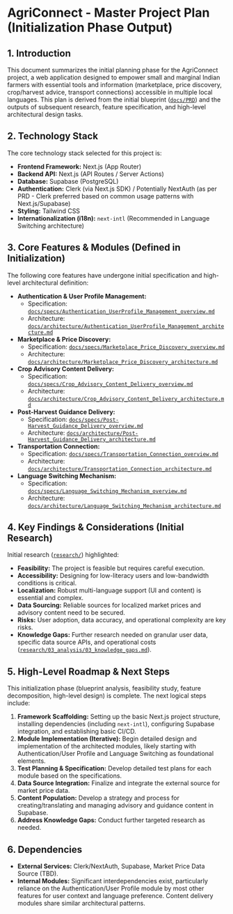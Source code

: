 # AgriConnect - Master Project Plan (Initialization Phase Output)

## 1. Introduction

This document summarizes the initial planning phase for the AgriConnect project, a web application designed to empower small and marginal Indian farmers with essential tools and information (marketplace, price discovery, crop/harvest advice, transport connections) accessible in multiple local languages. This plan is derived from the initial blueprint ([`docs/PRD`](docs/PRD)) and the outputs of subsequent research, feature specification, and high-level architectural design tasks.

## 2. Technology Stack

The core technology stack selected for this project is:
*   **Frontend Framework:** Next.js (App Router)
*   **Backend API:** Next.js (API Routes / Server Actions)
*   **Database:** Supabase (PostgreSQL)
*   **Authentication:** Clerk (via Next.js SDK) / Potentially NextAuth (as per PRD - Clerk preferred based on common usage patterns with Next.js/Supabase)
*   **Styling:** Tailwind CSS
*   **Internationalization (i18n):** `next-intl` (Recommended in Language Switching architecture)

## 3. Core Features & Modules (Defined in Initialization)

The following core features have undergone initial specification and high-level architectural definition:

*   **Authentication & User Profile Management:**
    *   Specification: [`docs/specs/Authentication_UserProfile_Management_overview.md`](docs/specs/Authentication_UserProfile_Management_overview.md)
    *   Architecture: [`docs/architecture/Authentication_UserProfile_Management_architecture.md`](docs/architecture/Authentication_UserProfile_Management_architecture.md)
*   **Marketplace & Price Discovery:**
    *   Specification: [`docs/specs/Marketplace_Price_Discovery_overview.md`](docs/specs/Marketplace_Price_Discovery_overview.md)
    *   Architecture: [`docs/architecture/Marketplace_Price_Discovery_architecture.md`](docs/architecture/Marketplace_Price_Discovery_architecture.md)
*   **Crop Advisory Content Delivery:**
    *   Specification: [`docs/specs/Crop_Advisory_Content_Delivery_overview.md`](docs/specs/Crop_Advisory_Content_Delivery_overview.md)
    *   Architecture: [`docs/architecture/Crop_Advisory_Content_Delivery_architecture.md`](docs/architecture/Crop_Advisory_Content_Delivery_architecture.md)
*   **Post-Harvest Guidance Delivery:**
    *   Specification: [`docs/specs/Post-Harvest_Guidance_Delivery_overview.md`](docs/specs/Post-Harvest_Guidance_Delivery_overview.md)
    *   Architecture: [`docs/architecture/Post-Harvest_Guidance_Delivery_architecture.md`](docs/architecture/Post-Harvest_Guidance_Delivery_architecture.md)
*   **Transportation Connection:**
    *   Specification: [`docs/specs/Transportation_Connection_overview.md`](docs/specs/Transportation_Connection_overview.md)
    *   Architecture: [`docs/architecture/Transportation_Connection_architecture.md`](docs/architecture/Transportation_Connection_architecture.md)
*   **Language Switching Mechanism:**
    *   Specification: [`docs/specs/Language_Switching_Mechanism_overview.md`](docs/specs/Language_Switching_Mechanism_overview.md)
    *   Architecture: [`docs/architecture/Language_Switching_Mechanism_architecture.md`](docs/architecture/Language_Switching_Mechanism_architecture.md)

## 4. Key Findings & Considerations (Initial Research)

Initial research ([`research/`](research/)) highlighted:
*   **Feasibility:** The project is feasible but requires careful execution.
*   **Accessibility:** Designing for low-literacy users and low-bandwidth conditions is critical.
*   **Localization:** Robust multi-language support (UI and content) is essential and complex.
*   **Data Sourcing:** Reliable sources for localized market prices and advisory content need to be secured.
*   **Risks:** User adoption, data accuracy, and operational complexity are key risks.
*   **Knowledge Gaps:** Further research needed on granular user data, specific data source APIs, and operational costs ([`research/03_analysis/03_knowledge_gaps.md`](research/03_analysis/03_knowledge_gaps.md)).

## 5. High-Level Roadmap & Next Steps

This initialization phase (blueprint analysis, feasibility study, feature decomposition, high-level design) is complete. The next logical steps include:

1.  **Framework Scaffolding:** Setting up the basic Next.js project structure, installing dependencies (including `next-intl`), configuring Supabase integration, and establishing basic CI/CD.
2.  **Module Implementation (Iterative):** Begin detailed design and implementation of the architected modules, likely starting with Authentication/User Profile and Language Switching as foundational elements.
3.  **Test Planning & Specification:** Develop detailed test plans for each module based on the specifications.
4.  **Data Source Integration:** Finalize and integrate the external source for market price data.
5.  **Content Population:** Develop a strategy and process for creating/translating and managing advisory and guidance content in Supabase.
6.  **Address Knowledge Gaps:** Conduct further targeted research as needed.

## 6. Dependencies

*   **External Services:** Clerk/NextAuth, Supabase, Market Price Data Source (TBD).
*   **Internal Modules:** Significant interdependencies exist, particularly reliance on the Authentication/User Profile module by most other features for user context and language preference. Content delivery modules share similar architectural patterns.